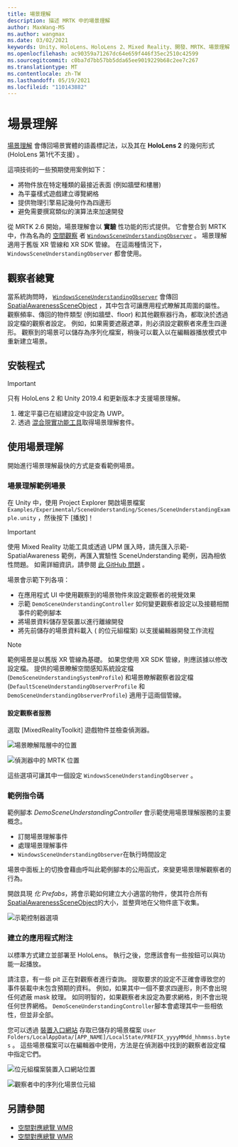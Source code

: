```yaml
---
title: 場景理解
description: 描述 MRTK 中的場景理解
author: MaxWang-MS
ms.author: wangmax
ms.date: 03/02/2021
keywords: Unity、HoloLens、HoloLens 2、Mixed Reality、開發、MRTK、場景理解
ms.openlocfilehash: ac90359a71267dc64e659f446f35ec2510c42599
ms.sourcegitcommit: c0ba7d7bb57bb5dda65ee9019229b68c2ee7c267
ms.translationtype: MT
ms.contentlocale: zh-TW
ms.lasthandoff: 05/19/2021
ms.locfileid: "110143882"
---
```

# <a name="scene-understanding"></a>場景理解

[場景理解](/windows/mixed-reality/scene-understanding) 會傳回場景實體的語義標記法，以及其在 __HoloLens 2__ 的幾何形式 (HoloLens 第1代不支援) 。

這項技術的一些預期使用案例如下：
* 將物件放在特定種類的最接近表面 (例如牆壁和樓層) 
* 為平臺樣式遊戲建立導覽網格
* 提供物理引擎易記幾何作為四邊形
* 避免需要撰寫類似的演算法來加速開發

從 MRTK 2.6 開始，場景理解會以 __實驗__ 性功能的形式提供。 它會整合到 MRTK 中，作為名為的 [空間觀察](spatial-awareness-getting-started.md#register-observers) 者 [`WindowsSceneUnderstandingObserver`](xref:Microsoft.MixedReality.Toolkit.WindowsSceneUnderstanding.Experimental.WindowsSceneUnderstandingObserver) 。 場景理解適用于舊版 XR 管線和 XR SDK 管線。 在這兩種情況下， `WindowsSceneUnderstandingObserver` 都會使用。

## <a name="observer-overview"></a>觀察者總覽

當系統詢問時， [`WindowsSceneUnderstandingObserver`](xref:Microsoft.MixedReality.Toolkit.WindowsSceneUnderstanding.Experimental.WindowsSceneUnderstandingObserver) 會傳回 [SpatialAwarenessSceneObject](xref:Microsoft.MixedReality.Toolkit.Experimental.SpatialAwareness.SpatialAwarenessSceneObject) ，其中包含可讓應用程式瞭解其周圍的屬性。 觀察頻率、傳回的物件類型 (例如牆壁、floor) 和其他觀察器行為，都取決於透過設定檔的觀察者設定。 例如，如果需要遮蔽遮罩，則必須設定觀察者來產生四邊形。 觀察到的場景可以儲存為序列化檔案，稍後可以載入以在編輯器播放模式中重新建立場景。

## <a name="setup"></a>安裝程式

> [!IMPORTANT]
> 只有 HoloLens 2 和 Unity 2019.4 和更新版本才支援場景理解。

1. 確定平臺已在組建設定中設定為 UWP。
1. 透過 [混合現實功能工具](https://aka.ms/MRFeatureTool)取得場景理解套件。

## <a name="using-scene-understanding"></a>使用場景理解

開始進行場景理解最快的方式是查看範例場景。

### <a name="scene-understanding-sample-scene"></a>場景理解範例場景

在 Unity 中，使用 Project Explorer 開啟場景檔案 `Examples/Experimental/SceneUnderstanding/Scenes/SceneUnderstandingExample.unity` ，然後按下 [播放]！

> [!IMPORTANT]
> 使用 Mixed Reality 功能工具或透過 UPM 匯入時，請先匯入示範-SpatialAwareness 範例，再匯入實驗性 SceneUnderstanding 範例，因為相依性問題。 如需詳細資訊，請參閱 [此 GitHub 問題](https://github.com/microsoft/MixedRealityToolkit-Unity/issues/9431) 。

場景會示範下列各項：

* 在應用程式 UI 中使用觀察到的場景物件來設定觀察者的視覺效果
* 示範 `DemoSceneUnderstandingController` 如何變更觀察者設定以及接聽相關事件的範例腳本
* 將場景資料儲存至裝置以進行離線開發
* 將先前儲存的場景資料載入 ( 的位元組檔案) 以支援編輯器開發工作流程

> [!NOTE] 
> 範例場景是以舊版 XR 管線為基礎。 如果您使用 XR SDK 管線，則應該據以修改設定檔。 提供的場景瞭解空間感知系統設定檔 (`DemoSceneUnderstandingSystemProfile`) 和場景瞭解觀察者設定檔 (`DefaultSceneUnderstandingObserverProfile` 和 `DemoSceneUnderstandingObserverProfile`) 適用于這兩個管線。

#### <a name="configuring-the-observer-service"></a>設定觀察者服務

選取 [MixedRealityToolkit] 遊戲物件並檢查偵測器。

![場景瞭解階層中的位置](../images/spatial-awareness/MRTKHierarchy.png)

![偵測器中的 MRTK 位置](../images/spatial-awareness/MRTKLocation.png)

這些選項可讓其中一個設定 `WindowsSceneUnderstandingObserver` 。

### <a name="example-script"></a>範例指令碼

範例腳本 _DemoSceneUnderstandingController_ 會示範使用場景理解服務的主要概念。

* 訂閱場景理解事件
* 處理場景理解事件
* `WindowsSceneUnderstandingObserver`在執行時間設定

場景中面板上的切換會藉由呼叫此範例腳本的公用函式，來變更場景理解觀察者的行為。

開啟具現 *化 Prefabs*，將會示範如何建立大小適當的物件，使其符合所有 [SpatialAwarenessSceneObject](xref:Microsoft.MixedReality.Toolkit.Experimental.SpatialAwareness.SpatialAwarenessSceneObject)的大小，並整齊地在父物件底下收集。

![示範控制器選項](../images/spatial-awareness/Controller.png)

### <a name="built-app-notes"></a>建立的應用程式附注

以標準方式建立並部署至 HoloLens。 執行之後，您應該會有一些按鈕可以與功能一起播放。

請注意，有一些 pit 正在對觀察者進行查詢。 提取要求的設定不正確會導致您的事件裝載中未包含預期的資料。 例如，如果其中一個不要求四邊形，則不會出現任何遮蔽 mask 紋理。 如同明智的，如果觀察者未設定為要求網格，則不會出現任何世界網格。 `DemoSceneUnderstandingController`腳本會處理其中一些相依性，但並非全部。

您可以透過 [裝置入口網站](/windows/mixed-reality/using-the-windows-device-portal) 存取已儲存的場景檔案 `User Folders/LocalAppData/[APP_NAME]/LocalState/PREFIX_yyyyMMdd_hhmmss.bytes` 。 這些場景檔案可以在編輯器中使用，方法是在偵測器中找到的觀察者設定檔中指定它們。

![位元組檔案裝置入口網站位置](../images/spatial-awareness/BytesInDevicePortal.png)

![觀察者中的序列化場景位元組](../images/spatial-awareness/BytesLocationInObserver.png)

## <a name="see-also"></a>另請參閱

* [空間對應總覽 WMR](/windows/mixed-reality/scene-understanding)
* [空間對應總覽 WMR](/windows/mixed-reality/scene-understanding-sdk)